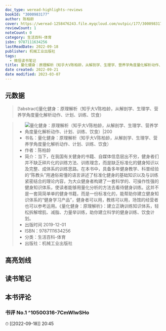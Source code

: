 ```yaml
---
doc_type: weread-highlights-reviews
bookId: "3000983177"
author: 陈柏龄
cover: https://weread-1258476243.file.myqcloud.com/outpic/177/3000983177.jpg
reviewCount: 1
noteCount: 0
category: 生活百科-体育
isbn: 9787111634256
lastReadDate: 2022-09-18
publisher: 机械工业出版社
tags:
  - 微信读书笔记
title: 量化健身：原理解析（知乎大V陈柏龄，从解剖学、生理学、营养学角度量化解析动作、计划、训练、饮食）-陈柏龄
date created: 2022-09-21
date modified: 2023-03-07
---
```


## 元数据

>[!abstract]量化健身：原理解析（知乎大V陈柏龄，从解剖学、生理学、营养学角度量化解析动作、计划、训练、饮食）

> - ![量化健身：原理解析（知乎大V陈柏龄，从解剖学、生理学、营养学角度量化解析动作、计划、训练、饮食）|200](https://weread-1258476243.file.myqcloud.com/outpic/177/3000983177.jpg)
> - 书名：量化健身：原理解析（知乎大V陈柏龄，从解剖学、生理学、营养学角度量化解析动作、计划、训练、饮食）
> - 作者：陈柏龄
> - 简介：当下，在我国有关健身的书籍、自媒体信息层出不穷，健身者们并不缺乏碎片化的训练方法、训练理念，而是缺乏标准化的健身知识以及完整、成体系的训练思路。在本书中，具备多年健身教学、科普经验的“陈教头”用通俗易懂的语言讲述了标准化健身的基础知识以及与训练紧密结合的理论内容，为大众健身者构建了一套科学的、可操作性强的健身知识体系，使读者能够用量化分析的方法去看待健身训练。这并不是一套简简单单的健身书籍，而是一份标准化的，能帮助你建立健身知识体系的“健身学习产品”，健身者可以用，教练可以用，场馆的经营者也可以参考运用。《量化健身：原理解析》：建立正确训练知识体系，轻松拆解增肌、减脂、力量举训练，助你建立科学的健身训练、饮食计划。
> - 出版时间 2019-12-01
> - ISBN：9787111634256
> - 分类：生活百科-体育
> - 出版社：机械工业出版社

## 高亮划线

## 读书笔记

## 本书评论

### 书评 No.1 ^10500316-7CmWlwSHo

⏱ [[2022-09-18]] 20:45
